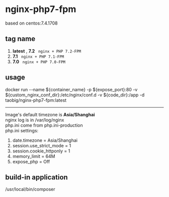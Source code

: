 # nginx-php7-fpm
based on centos:7.4.1708
## tag name
1. **latest** , **7.2**  ` nginx + PHP 7.2-FPM`  
1. **7.1**  ` nginx + PHP 7.1-FPM`  
1. **7.0**  ` nginx + PHP 7.0-FPM`    

## usage
docker run --name ${container_name} -p ${expose_port}:80  -v ${custom_nginx_conf_dir}:/etc/nginx/conf.d -v ${code_dir}:/app  -d  taobig/nginx-php7-fpm:latest

---
Image's default timezone is **Asia/Shanghai**    
nginx log is in /var/log/nginx  
php.ini come from  php.ini-production  
php.ini settings:
1. date.timezone = Asia/Shanghai
1. session.use_strict_mode = 1
1. session.cookie_httponly = 1
1. memory_limit = 64M
1. expose_php = Off

## build-in application
/usr/local/bin/composer
